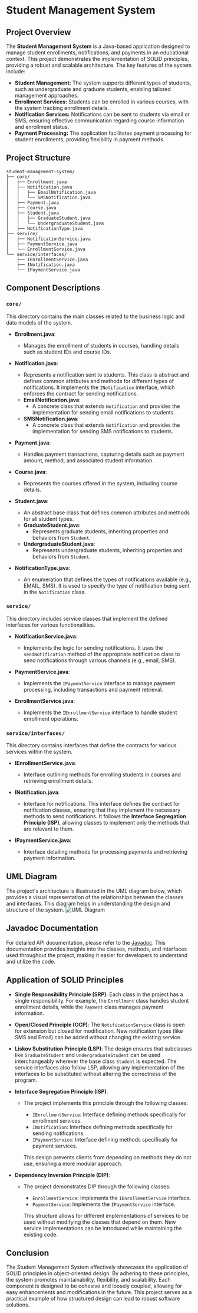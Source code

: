# Student Management System

## Project Overview
The **Student Management System** is a Java-based application designed to manage student enrollments, notifications, and payments in an educational context. This project demonstrates the implementation of SOLID principles, providing a robust and scalable architecture. The key features of the system include:

- **Student Management:** The system supports different types of students, such as undergraduate and graduate students, enabling tailored management approaches.
- **Enrollment Services:** Students can be enrolled in various courses, with the system tracking enrollment details.
- **Notification Services:** Notifications can be sent to students via email or SMS, ensuring effective communication regarding course information and enrollment status.
- **Payment Processing:** The application facilitates payment processing for student enrollments, providing flexibility in payment methods.

## Project Structure

```plaintext
student-management-system/
├── core/
│   ├── Enrollment.java
│   ├── Notification.java
│   │   ├── EmailNotification.java
│   │   └── SMSNotification.java
│   ├── Payment.java
│   ├── Course.java
│   ├── Student.java
│   │   ├── GraduateStudent.java
│   │   └── UndergraduateStudent.java
│   ├── NotificationType.java
├── service/
│   ├── NotificationService.java
│   ├── PaymentService.java
│   └── EnrollmentService.java
└── service/interfaces/
    ├── IEnrollmentService.java
    ├── INotification.java
    └── IPaymentService.java

```
## Component Descriptions

### `core/`
This directory contains the main classes related to the business logic and data models of the system.

- **Enrollment.java**:
    - Manages the enrollment of students in courses, handling details such as student IDs and course IDs.

- **Notification.java**:
    - Represents a notification sent to students. This class is abstract and defines common attributes and methods for different types of notifications. It implements the `INotification` interface, which enforces the contract for sending notifications.
    - **EmailNotification.java**:
        - A concrete class that extends `Notification` and provides the implementation for sending email notifications to students.
    - **SMSNotification.java**:
        - A concrete class that extends `Notification` and provides the implementation for sending SMS notifications to students.

- **Payment.java**:
    - Handles payment transactions, capturing details such as payment amount, method, and associated student information.

- **Course.java**:
    - Represents the courses offered in the system, including course details.

- **Student.java**:
    - An abstract base class that defines common attributes and methods for all student types.
    - **GraduateStudent.java**:
        - Represents graduate students, inheriting properties and behaviors from `Student`.
    - **UndergraduateStudent.java**:
        - Represents undergraduate students, inheriting properties and behaviors from `Student`.
- **NotificationType.java**:
    - An enumeration that defines the types of notifications available (e.g., EMAIL, SMS). It is used to specify the type of notification being sent in the `Notification` class.

### `service/`
This directory includes service classes that implement the defined interfaces for various functionalities.

- **NotificationService.java**:
    - Implements the logic for sending notifications. It uses the `sendNotification` method of the appropriate notification class to send notifications through various channels (e.g., email, SMS).

- **PaymentService.java**:
    - Implements the `IPaymentService` interface to manage payment processing, including transactions and payment retrieval.

- **EnrollmentService.java**:
    - Implements the `IEnrollmentService` interface to handle student enrollment operations.

### `service/interfaces/`
This directory contains interfaces that define the contracts for various services within the system.

- **IEnrollmentService.java**:
    - Interface outlining methods for enrolling students in courses and retrieving enrollment details.

- **INotification.java**:
    - Interface for notifications. This interface defines the contract for notification classes, ensuring that they implement the necessary methods to send notifications. It follows the **Interface Segregation Principle (ISP)**, allowing classes to implement only the methods that are relevant to them.

- **IPaymentService.java**:
    - Interface detailing methods for processing payments and retrieving payment information.

## UML Diagram
The project's architecture is illustrated in the UML diagram below, which provides a visual representation of the relationships between the classes and interfaces. This diagram helps in understanding the design and structure of the system.
![UML Diagram](src.png)

## Javadoc Documentation
For detailed API documentation, please refer to the [Javadoc](https://student-management-system-lime.vercel.app/). This documentation provides insights into the classes, methods, and interfaces used throughout the project, making it easier for developers to understand and utilize the code.

## Application of SOLID Principles
- **Single Responsibility Principle (SRP)**: Each class in the project has a single responsibility. For example, the `Enrollment` class handles student enrollment details, while the `Payment` class manages payment information.

- **Open/Closed Principle (OCP)**:  The `NotificationService` class is open for extension but closed for modification. New notification types (like SMS and Email) can be added without changing the existing service.

- **Liskov Substitution Principle (LSP)**: The design ensures that subclasses like `GraduateStudent` and `UndergraduateStudent` can be used interchangeably wherever the base class `Student` is expected. The service interfaces also follow LSP, allowing any implementation of the interfaces to be substituted without altering the correctness of the program.

- **Interface Segregation Principle (ISP)**:
    - The project implements this principle through the following classes:
        - `IEnrollmentService`: Interface defining methods specifically for enrollment services.
        - `INotification`: Interface defining methods specifically for sending notifications.
        - `IPaymentService`: Interface defining methods specifically for payment services.
        
      This design prevents clients from depending on methods they do not use, ensuring a more modular approach.

- **Dependency Inversion Principle (DIP)**:
    - The project demonstrates DIP through the following classes:
        - `EnrollmentService`: Implements the `IEnrollmentService` interface.
        - `PaymentService`: Implements the `IPaymentService` interface.
          
      This structure allows for different implementations of services to be used without modifying the classes that depend on them. New service implementations can be introduced while maintaining the existing code.

## Conclusion

The Student Management System effectively showcases the application of SOLID principles in object-oriented design. By adhering to these principles, the system promotes maintainability, flexibility, and scalability. Each component is designed to be cohesive and loosely coupled, allowing for easy enhancements and modifications in the future. This project serves as a practical example of how structured design can lead to robust software solutions.